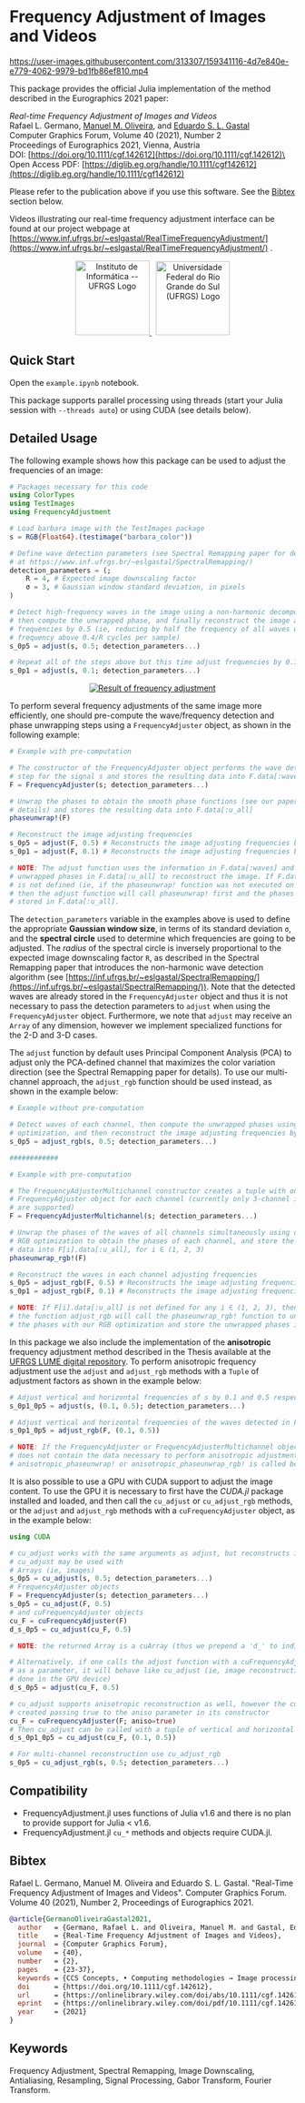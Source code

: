 # Frequency Adjustment of Images and Videos

https://user-images.githubusercontent.com/313307/159341116-4d7e840e-e779-4062-9979-bd1fb86ef810.mp4

This package provides the official Julia implementation of the method described in the Eurographics 2021 paper:

*Real-time Frequency Adjustment of Images and Videos*\
Rafael L. Germano, [Manuel M. Oliveira](https://inf.ufrgs.br/~oliveira/), and [Eduardo S. L. Gastal](https://inf.ufrgs.br/~eslgastal/)\
Computer Graphics Forum, Volume 40 (2021), Number 2\
Proceedings of Eurographics 2021, Vienna, Austria\
DOI: [https://doi.org/10.1111/cgf.142612](https://doi.org/10.1111/cgf.142612)\
Open Access PDF: [https://diglib.eg.org/handle/10.1111/cgf142612](https://diglib.eg.org/handle/10.1111/cgf142612)

Please refer to the publication above if you use this software. See the [Bibtex](#Bibtex) section below.

Videos illustrating our real-time frequency adjustment interface can be found at our project webpage at [https://www.inf.ufrgs.br/~eslgastal/RealTimeFrequencyAdjustment/](https://www.inf.ufrgs.br/~eslgastal/RealTimeFrequencyAdjustment/) .

<center>
<a href="https://www.inf.ufrgs.br/">
<img src="https://user-images.githubusercontent.com/15923822/159553600-35477896-8a84-43ec-a25e-1287817b0e6c.png" alt="Instituto de Informática -- UFRGS Logo" width="131"/>
</a>
&nbsp;
<a href="https://www.ufrgs.br/">
<img src="https://user-images.githubusercontent.com/15923822/159553602-fd666b11-51ae-46f0-b127-9bc6aa423522.png" alt="Universidade Federal do Rio Grande do Sul (UFRGS) Logo" width="130"/>
</a>
</center>

## Quick Start

Open the `example.ipynb` notebook.

This package supports parallel processing using threads (start your Julia session with `--threads auto`) or using CUDA (see details below).

## Detailed Usage

The following example shows how this package can be used to adjust the frequencies of an image:

```julia
# Packages necessary for this code
using ColorTypes
using TestImages
using FrequencyAdjustment

# Load barbara image with the TestImages package
s = RGB{Float64}.(testimage("barbara_color"))

# Define wave detection parameters (see Spectral Remapping paper for details,
# at https://www.inf.ufrgs.br/~eslgastal/SpectralRemapping/)
detection_parameters = (;
    R = 4, # Expected image downscaling factor
    σ = 3, # Gaussian window standard deviation, in pixels
)

# Detect high-frequency waves in the image using a non-harmonic decomposition,
# then compute the unwrapped phase, and finally reconstruct the image adjusting
# frequencies by 0.5 (ie, reducing by half the frequency of all waves with
# frequency above 0.4/R cycles per sample)
s_0p5 = adjust(s, 0.5; detection_parameters...)

# Repeat all of the steps above but this time adjust frequencies by 0.1
s_0p1 = adjust(s, 0.1; detection_parameters...)
```

<center>
<a href="https://www.ufrgs.br/">
<img src="https://user-images.githubusercontent.com/15923822/159553596-02287179-58a9-499f-8d6b-7532ac360da4.jpg" alt="Result of frequency adjustment"/>
</a>
</center>

To perform several frequency adjustments of the same image more efficiently, one should pre-compute the wave/frequency detection and phase unwrapping steps using a `FrequencyAdjuster` object, as shown in the following example:

```julia
# Example with pre-computation

# The constructor of the FrequencyAdjuster object performs the wave detection
# step for the signal s and stores the resulting data into F.data[:waves]
F = FrequencyAdjuster(s; detection_parameters...)

# Unwrap the phases to obtain the smooth phase functions (see our paper for
# details) and stores the resulting data into F.data[:u_all]
phaseunwrap!(F)

# Reconstruct the image adjusting frequencies
s_0p5 = adjust(F, 0.5) # Reconstructs the image adjusting frequencies by 0.5
s_0p1 = adjust(F, 0.1) # Reconstructs the image adjusting frequencies by 0.1

# NOTE: The adjust function uses the information in F.data[:waves] and the
# unwrapped phases in F.data[:u_all] to reconstruct the image. If F.data[:u_all]
# is not defined (ie, if the phaseunwrap! function was not executed on F),
# then the adjust function will call phaseunwrap! first and the phases will be
# stored in F.data[:u_all].
```

The `detection_parameters` variable in the examples above is used to define the appropriate **Gaussian window size**, in terms of its standard deviation `σ`, and the **spectral circle** used to determine which frequencies are going to be adjusted. The *radius* of the spectral circle is inversely proportional to the expected image downscaling factor `R`, as described in the Spectral Remapping paper that introduces the non-harmonic wave detection algorithm (see [https://inf.ufrgs.br/~eslgastal/SpectralRemapping/](https://inf.ufrgs.br/~eslgastal/SpectralRemapping/)). Note that the detected waves are already stored in the `FrequencyAdjuster` object and thus it is not necessary to pass the detection parameters to `adjust` when using the `FrequencyAdjuster` object. Furthermore, we note that `adjust` may receive an `Array` of any dimension, however we implement specialized functions for the 2-D and 3-D cases.

The `adjust` function by default uses Principal Component Analysis (PCA) to adjust only the PCA-defined channel that maximizes the color variation direction (see the Spectral Remapping paper for details). To use our multi-channel approach, the `adjust_rgb` function should be used instead, as shown in the example below:

```julia
# Example without pre-computation

# Detect waves of each channel, then compute the unwrapped phases using our RGB 
# optimization, and then reconstruct the image adjusting frequencies by 0.5
s_0p5 = adjust_rgb(s, 0.5; detection_parameters...)

############

# Example with pre-computation

# The FrequencyAdjusterMultichannel constructor creates a tuple with one
# FrequencyAdjuster object for each channel (currently only 3-channel images
# are supported)
F = FrequencyAdjusterMultichannel(s; detection_parameters...)

# Unwrap the phases of the waves of all channels simultaneously using our
# RGB optimization to obtain the phases of each channel, and store the resulting
# data into F[i].data[:u_all], for i ∈ (1, 2, 3)
phaseunwrap_rgb!(F)

# Reconstruct the waves in each channel adjusting frequencies
s_0p5 = adjust_rgb(F, 0.5) # Reconstructs the image adjusting frequencies by 0.5
s_0p1 = adjust_rgb(F, 0.1) # Reconstructs the image adjusting frequencies by 0.1

# NOTE: If F[i].data[:u_all] is not defined for any i ∈ (1, 2, 3), then
# the function adjust_rgb will call the phaseunwrap_rgb! function to unwrap
# the phases with our RGB optimization and store the unwrapped phases into F[i].data[:u_all]
```

In this package we also include the implementation of the **anisotropic** frequency adjustment method described in the Thesis available at the [UFRGS LUME digital repository](https://lume.ufrgs.br/handle/10183/225714). To perform anisotropic frequency adjustment use the `adjust` and `adjust_rgb` methods with a `Tuple` of adjustment factors as shown in the example below:

```julia
# Adjust vertical and horizontal frequencies of s by 0.1 and 0.5 respectively
s_0p1_0p5 = adjust(s, (0.1, 0.5); detection_parameters...)

# Adjust vertical and horizontal frequencies of the waves detected in F by 0.1 and 0.5 respectively, using RGB optimization
s_0p1_0p5 = adjust_rgb(F, (0.1, 0.5))

# NOTE: If the FrequencyAdjuster or FrequencyAdjusterMultichannel object passed
# does not contain the data necessary to perform anisotropic adjustment then 
# anisotropic_phaseunwrap! or anisotropic_phaseunwrap_rgb! is called before adjusting the image
```

It is also possible to use a GPU with CUDA support to adjust the image content. To use the GPU it is necessary to first have the *CUDA.jl* package installed and loaded, and then call the `cu_adjust` or `cu_adjust_rgb` methods, or the `adjust` and `adjust_rgb` methods with a `cuFrequencyAdjuster` object, as in the example below:

```julia
using CUDA

# cu_adjust works with the same arguments as adjust, but reconstructs in the device (GPU)
# cu_adjust may be used with
# Arrays (ie, images)
s_0p5 = cu_adjust(s, 0.5; detection_parameters...)
# FrequencyAdjuster objects
F = FrequencyAdjuster(s; detection_parameters...)
s_0p5 = cu_adjust(F, 0.5)
# and cuFrequencyAdjuster objects
cu_F = cuFrequencyAdjuster(F)
d_s_0p5 = cu_adjust(cu_F, 0.5)

# NOTE: the returned Array is a cuArray (thus we prepend a 'd_' to indicate it is stored in the device)

# Alternatively, if one calls the adjust function with a cuFrequencyAdjuster object
# as a parameter, it will behave like cu_adjust (ie, image reconstruction will be
# done in the GPU device)
d_s_0p5 = adjust(cu_F, 0.5)

# cu_adjust supports anisotropic reconstruction as well, however the cuFrequencyAdjuster object must be
# created passing true to the aniso parameter in its constructor
cu_F = cuFrequencyAdjuster(F; aniso=true)
# Then cu_adjust can be called with a tuple of vertical and horizontal frequencies
d_s_0p1_0p5 = cu_adjust(cu_F, (0.1, 0.5))

# For multi-channel reconstruction use cu_adjust_rgb
s_0p5 = cu_adjust_rgb(s, 0.5; detection_parameters...)
```

## Compatibility

- FrequencyAdjustment.jl uses functions of Julia v1.6 and there is no plan to provide support for Julia < v1.6.
- FrequencyAdjustment.jl `cu_*` methods and objects require CUDA.jl.

## Bibtex

Rafael L. Germano, Manuel M. Oliveira and Eduardo S. L. Gastal. "Real-Time Frequency Adjustment of Images and Videos". Computer Graphics Forum. Volume 40 (2021), Number 2, Proceedings of Eurographics 2021. 

```bibtex
@article{GermanoOliveiraGastal2021,
  author   = {Germano, Rafael L. and Oliveira, Manuel M. and Gastal, Eduardo S. L.},
  title    = {Real-Time Frequency Adjustment of Images and Videos},
  journal  = {Computer Graphics Forum},
  volume   = {40},
  number   = {2},
  pages    = {23-37},
  keywords = {CCS Concepts, • Computing methodologies → Image processing},
  doi      = {https://doi.org/10.1111/cgf.142612},
  url      = {https://onlinelibrary.wiley.com/doi/abs/10.1111/cgf.142612},
  eprint   = {https://onlinelibrary.wiley.com/doi/pdf/10.1111/cgf.142612},
  year     = {2021}
}
```

## Keywords

Frequency Adjustment, Spectral Remapping, Image Downscaling, Antialiasing, Resampling, Signal Processing, Gabor Transform, Fourier Transform. 
